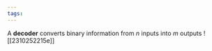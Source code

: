 ```yaml
---
tags:
---
```

A **decoder** converts binary information from $n$ inputs into $m$ outputs
![[2310252215e]]